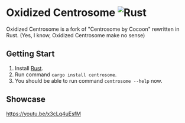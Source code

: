 # Oxidized Centrosome ![Rust](https://github.com/oOBoomberOo/Centrosome/workflows/Rust/badge.svg)
Oxidized Centrosome is a fork of "Centrosome by Cocoon" rewritten in Rust. (Yes, I know, Oxidized Centrosome make no sense)

## Getting Start
1) Install [Rust](https://www.rust-lang.org/tools/install).
2) Run command `cargo install centrosome`.
3) You should be able to run command `centrosome --help` now.

## Showcase
https://youtu.be/x3cLq4uEsfM